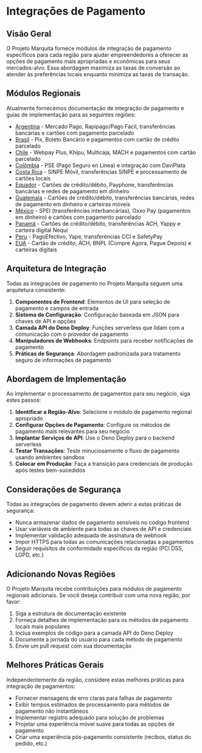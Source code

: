 # Integrações de Pagamento

## Visão Geral

O Projeto Marquita fornece módulos de integração de pagamento específicos para cada região para ajudar empreendedores a oferecer as opções de pagamento mais apropriadas e econômicas para seus mercados-alvo. Essa abordagem maximiza as taxas de conversão ao atender às preferências locais enquanto minimiza as taxas de transação.

## Módulos Regionais

Atualmente fornecemos documentação de integração de pagamento e guias de implementação para as seguintes regiões:

- [Argentina](./argentina.md) - Mercado Pago, Rapipago/Pago Fácil, transferências bancárias e cartões com pagamento parcelado
- [Brasil](./brazil.md) - Pix, Boleto Bancário e pagamentos com cartão de crédito parcelado
- [Chile](./chile.md) - Webpay Plus, Khipu, Multicaja, MACH e pagamentos com cartão parcelado
- [Colômbia](./colombia.md) - PSE (Pago Seguro en Línea) e integração com DaviPlata
- [Costa Rica](./costa-rica.md) - SINPE Móvil, transferências SINPE e processamento de cartões locais
- [Equador](./ecuador.md) - Cartões de crédito/débito, Payphone, transferências bancárias e redes de pagamento em dinheiro
- [Guatemala](./guatemala.md) - Cartões de crédito/débito, transferências bancárias, redes de pagamento em dinheiro e carteiras móveis
- [México](./mexico.md) - SPEI (transferências interbancárias), Oxxo Pay (pagamentos em dinheiro) e cartões com pagamento parcelado
- [Panamá](./panama.md) - Cartões de crédito/débito, transferências ACH, Yappy e carteira digital Nequi
- [Peru](./peru.md) - PagoEfectivo, Yape, transferências CCI e SafetyPay
- [EUA](./usa.md) - Cartão de crédito, ACH, BNPL (Compre Agora, Pague Depois) e carteiras digitais

## Arquitetura de Integração

Todas as integrações de pagamento no Projeto Marquita seguem uma arquitetura consistente:

1. **Componentes de Frontend**: Elementos de UI para seleção de pagamento e campos de entrada
2. **Sistema de Configuração**: Configuração baseada em JSON para chaves de API e opções
3. **Camada API do Deno Deploy**: Funções serverless que lidam com a comunicação com o provedor de pagamento
4. **Manipuladores de Webhooks**: Endpoints para receber notificações de pagamento
5. **Práticas de Segurança**: Abordagem padronizada para tratamento seguro de informações de pagamento

## Abordagem de Implementação

Ao implementar o processamento de pagamentos para seu negócio, siga estes passos:

1. **Identificar a Região-Alvo**: Selecione o módulo de pagamento regional apropriado
2. **Configurar Opções de Pagamento**: Configure os métodos de pagamento mais relevantes para seu negócio
3. **Implantar Serviços de API**: Use o Deno Deploy para o backend serverless
4. **Testar Transações**: Teste minuciosamente o fluxo de pagamento usando ambientes sandbox
5. **Colocar em Produção**: Faça a transição para credenciais de produção após testes bem-sucedidos

## Considerações de Segurança

Todas as integrações de pagamento devem aderir a estas práticas de segurança:

- Nunca armazenar dados de pagamento sensíveis no código frontend
- Usar variáveis de ambiente para todas as chaves de API e credenciais
- Implementar validação adequada de assinatura de webhook
- Impor HTTPS para todas as comunicações relacionadas a pagamentos
- Seguir requisitos de conformidade específicos da região (PCI DSS, LGPD, etc.)

## Adicionando Novas Regiões

O Projeto Marquita recebe contribuições para módulos de pagamento regionais adicionais. Se você deseja contribuir com uma nova região, por favor:

1. Siga a estrutura de documentação existente
2. Forneça detalhes de implementação para os métodos de pagamento locais mais populares
3. Inclua exemplos de código para a camada API do Deno Deploy
4. Documente a jornada do usuário para cada método de pagamento
5. Envie um pull request com sua documentação

## Melhores Práticas Gerais

Independentemente da região, considere estas melhores práticas para integração de pagamentos:

- Fornecer mensagens de erro claras para falhas de pagamento
- Exibir tempos estimados de processamento para métodos de pagamento não instantâneos
- Implementar registro adequado para solução de problemas
- Projetar uma experiência móvel suave para todas as opções de pagamento
- Criar uma experiência pós-pagamento consistente (recibos, status do pedido, etc.)